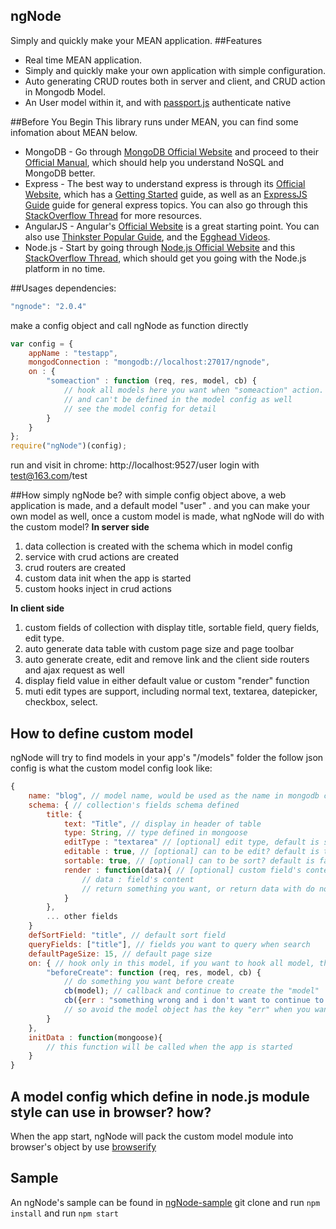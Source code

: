 ## ngNode
Simply and quickly make your MEAN application.
##Features
* Real time MEAN application.
* Simply and quickly make your own application with simple configuration.
* Auto generating CRUD routes both in server and client, and CRUD action in Mongodb Model.
* An User model within it, and with [passport.js](https://github.com/jaredhanson/passport) authenticate native

##Before You Begin
This library runs under MEAN, you can find some infomation about MEAN below.
* MongoDB - Go through [MongoDB Official Website](http://mongodb.org/) and proceed to their [Official Manual](http://docs.mongodb.org/manual/), which should help you understand NoSQL and MongoDB better.
* Express - The best way to understand express is through its [Official Website](http://expressjs.com/), which has a [Getting Started](http://expressjs.com/starter/installing.html) guide, as well as an [ExpressJS Guide](http://expressjs.com/guide/error-handling.html) guide for general express topics. You can also go through this [StackOverflow Thread](http://stackoverflow.com/questions/8144214/learning-express-for-node-js) for more resources.
* AngularJS - Angular's [Official Website](http://angularjs.org/) is a great starting point. You can also use [Thinkster Popular Guide](http://www.thinkster.io/), and the [Egghead Videos](https://egghead.io/).
* Node.js - Start by going through [Node.js Official Website](http://nodejs.org/) and this [StackOverflow Thread](http://stackoverflow.com/questions/2353818/how-do-i-get-started-with-node-js), which should get you going with the Node.js platform in no time.

##Usages
dependencies:
```javascript
"ngnode": "2.0.4"
```
make a config object and call ngNode as function directly
```javascript
var config = {
	appName : "testapp",
	mongodConnection : "mongodb://localhost:27017/ngnode",
	on : {
		"someaction" : function (req, res, model, cb) {
			// hook all models here you want when "someaction" action.
			// and can't be defined in the model config as well
			// see the model config for detail
		}
	}
};
require("ngNode")(config);
```

run and visit in chrome: http://localhost:9527/user login with test@163.com/test

##How simply ngNode be?
with simple config object above, a web application is made, and a default model "user" .
and you can make your own model as well, once a custom model is made,  what ngNode will do with the custom model?
**In server side**
 1. data collection is created with the schema which in model config
 2. service with crud actions are created
 3. crud routers are created
 4. custom data init when the app is started
 5. custom hooks inject in crud actions

**In client side**
1. custom fields of collection with display title, sortable field, query fields, edit type.
2. auto generate data table with custom page size and page toolbar
3. auto generate create, edit and remove link and the client side routers and ajax request as well
4. display field value in either default value or custom "render" function
5. muti edit types are support, including normal text, textarea, datepicker, checkbox, select.

## How to define custom model
ngNode will try to find models in your app's "/models" folder
the follow json config is what the custom model config look like:
 
```javascript
{
	name: "blog", // model name, would be used as the name in mongodb collection
	schema: { // collection's fields schema defined
		title: {
			text: "Title", // display in header of table
			type: String, // type defined in mongoose
			editType : "textarea" // [optional] edit type, default is simple text
			editable : true, // [optional] can to be edit? default is true
			sortable: true, // [optional] can to be sort? default is false
			render : function(data){ // [optional] custom field's content to display
				// data : field's content
				// return something you want, or return data with do nothing as default do
			}
		},
		... other fields
	}
	defSortField: "title", // default sort field
	queryFields: ["title"], // fields you want to query when search
	defaultPageSize: 15, // default page size
	on: { // hook only in this model, if you want to hook all model, this should define in application config's "on"
		"beforeCreate": function (req, res, model, cb) {
			// do something you want before create
			cb(model); // callback and continue to create the "model" 
			cb({err : "something wrong and i don't want to continue to create this 'model'"});
			// so avoid the model object has the key "err" when you want to continue the action
		}
	},
	initData : function(mongoose){
		// this function will be called when the app is started
	}
}
```

## A model config which define in node.js module style can use in browser? how?
When the app start, ngNode will pack the custom model module into browser's object by use [browserify](http://browserify.org/)

## Sample
An ngNode's sample can be found in [ngNode-sample](https://github.com/hcnode/ngNode-sample)
git clone and run `npm install` and run `npm start`
 


